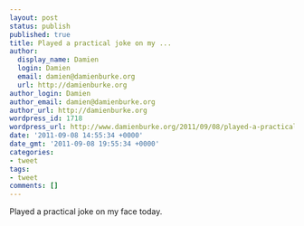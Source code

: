 ```yaml
---
layout: post
status: publish
published: true
title: Played a practical joke on my ...
author:
  display_name: Damien
  login: Damien
  email: damien@damienburke.org
  url: http://damienburke.org
author_login: Damien
author_email: damien@damienburke.org
author_url: http://damienburke.org
wordpress_id: 1718
wordpress_url: http://www.damienburke.org/2011/09/08/played-a-practical-joke-on-my/
date: '2011-09-08 14:55:34 +0000'
date_gmt: '2011-09-08 19:55:34 +0000'
categories:
- tweet
tags:
- tweet
comments: []
---
```

<p>Played a practical joke on my face today.</p>

